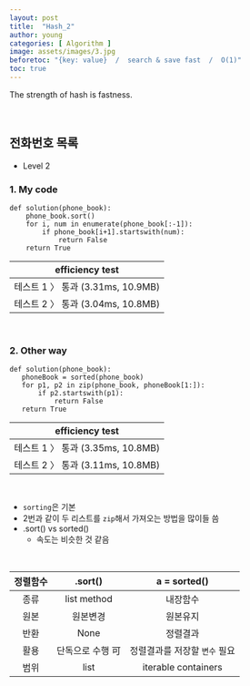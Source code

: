```yaml
---
layout: post
title:  "Hash_2"
author: young
categories: [ Algorithm ]
image: assets/images/3.jpg
beforetoc: "{key: value}  /  search & save fast  /  O(1)"
toc: true
---
```

The strength of hash is fastness.

<br>

## 전화번호 목록
* Level 2

### 1. My code

```python3
def solution(phone_book):
    phone_book.sort()
    for i, num in enumerate(phone_book[:-1]):
        if phone_book[i+1].startswith(num):
            return False
    return True
```

| efficiency test |
|:---:|
|테스트 1 〉	통과 (3.31ms, 10.9MB)|
|테스트 2 〉	통과 (3.04ms, 10.8MB)|

<br>

### 2. Other way
 
 ```python3
def solution(phone_book):
    phoneBook = sorted(phone_book)
    for p1, p2 in zip(phone_book, phoneBook[1:]):
        if p2.startswith(p1):
            return False
    return True
 ```
 
 
| efficiency test |
|:---:|
|테스트 1 〉	통과 (3.35ms, 10.8MB)|
|테스트 2 〉	통과 (3.11ms, 10.8MB)|

<br>

* `sorting`은 기본
* 2번과 같이 두 리스트를 `zip`해서 가져오는 방법을 많이들 씀
* .sort() vs sorted()
  - 속도는 비슷한 것 같음
<br>

|정렬함수|.sort()|a = sorted()|
|:---:|:---:|:---:|
|종류|list method|내장함수|
|원본|원본변경|원본유지|
|반환|None|정렬결과|
|활용|단독으로 수행 可|정렬결과를 저장할 `변수` 필요|
|범위|list|iterable containers|
